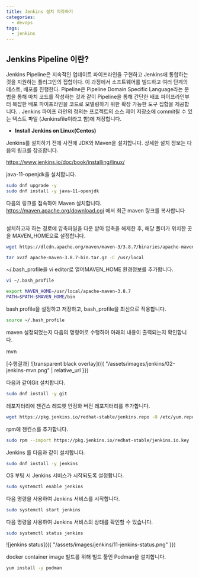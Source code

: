 ```yaml
---
title: Jenkins 설치 따라하기
categories:
  - devops 
tags:
  - jenkins
---
```


## Jenkins Pipeline 이란?
Jenkins Pipeline은 지속적인 업데이트 파이프라인을 구현하고 Jenkins에 통합하는 것을 지원하는 플러그인의 집합이다. 이 과정에서 소프트웨어를 빌드하고 여러 단계의 테스트, 배포를 진행한다. 
Pipeline은 Pipeline Domain Specific Language라는 문법을 통해 마치 코드를 작성하는 것과 같이 Pipeline을 통해 간단한 배포 파이프라인부터 복잡한 배포  파이프라인을 코드로 모델링하기 위한 확장 가능한 도구 집합을 제공합니다.
. 
Jenkins 파이프 라인의 정의는 프로젝트의 소스 제어 저장소에 commit될 수 있는 텍스트 파일 (Jenkinsfile이라고 함)에 저장합니다.


-	__Install Jenkins on Linux(Centos)__

Jenkins를 설치하기 전에 사전에 JDK와 Maven을 설치합니다. 
상세한 설치 정보는 다음의 링크를 참조합니다.

https://www.jenkins.io/doc/book/installing/linux/

java-11-openjdk을 설치합니다.

```bash
sudo dnf upgrade -y
sudo dnf install -y java-11-openjdk
```

다음의 링크를 접속하여 Maven 설치합니다.
https://maven.apache.org/download.cgi 에서 최근  maven 링크를 복사합니다

<figure style="width: 100%" class="align-left">
  <img src="{{ site.url }}{{ site.baseurl }}/assets/images/jenkins/01-jenkins-install-maven.png" alt="">
  <figcaption></figcaption>
</figure> 


설치하고자 하는 경로에 압축파일을 다운 받아 압축을 해제한 후, 해당 폴더가 위치한 곳을 MAVEN_HOME으로 설정합니다.

```bash
wget https://dlcdn.apache.org/maven/maven-3/3.8.7/binaries/apache-maven-3.8.7-bin.tar.gz

tar xvzf apache-maven-3.8.7-bin.tar.gz -C /usr/local
```

~/.bash_profile을 vi editor로 열어MAVEN_HOME 환경정보를 추가합니다.  
```bash
vi ~/.bash_profile
```

```bash
export MAVEN_HOME=/usr/local/apache-maven-3.8.7 
PATH=$PATH:$MAVEN_HOME/bin 
```

bash profile을 설정하고 저장하고, bash_profile을 최신으로 적용합니다.  

```bash
source ~/.bash_profile 
```

maven 설정되었는지 다음의 명령어로 수행하여 아래의 내용이 출력되는지 확인합니다.

mvn

[수행결과]
![transparent black overlay]({{ "/assets/images/jenkins/02-jenkins-mvn.png" | relative_url }})

다음과 같이Git 설치합니다.

```bash
sudo dnf install -y git
```

레포지터리에 젠킨스 레드햇 안정화 버전 레포지터리를 추가합니다.

```bash
wget https://pkg.jenkins.io/redhat-stable/jenkins.repo -O /etc/yum.repos.d/jenkins.repo 
```

rpm에 젠킨스를 추가합니다.

```bash
sudo rpm --import https://pkg.jenkins.io/redhat-stable/jenkins.io.key
```

Jenkins 를 다음과 같이 설치합니다.
```bash
sudo dnf install -y jenkins
```

OS 부팅 시 Jenkins 서비스가 시작되도록 설정합니다.
```bash
sudo systemctl enable jenkins
```

다음 명령을 사용하여 Jenkins 서비스를 시작합니다.
```bash
sudo systemctl start jenkins
```

다음 명령을 사용하여 Jenkins 서비스의 상태를 확인할 수 있습니다.
```bash
sudo systemctl status jenkins
```
![jenkins status]({{ "/assets/images/jenkins/11-jenkins-status.png" }})

docker container image 빌드를 위해 빌드 툴인 Podman을 설치합니다.
```bash
yum install -y podman 
```

